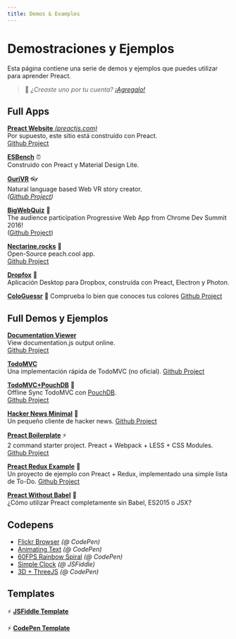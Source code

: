 ```yaml
---
title: Demos & Examples
---
```


# Demostraciones y Ejemplos

Esta página contiene una serie de demos y ejemplos que puedes utilizar para aprender Preact.

> :information_desk_person: _¿Creaste uno por tu cuenta?
> [¡Agregalo!](https://github.com/preactjs/preact-www/blob/master/content/es/about/demos-examples.md)_


## Full Apps

[**Preact Website** _(preactjs.com)_](https://preactjs.com)  
Por supuesto, este sitio está construído con Preact.  
[Github Project](https://github.com/preactjs/preact-www)

**[ESBench](http://esbench.com)** :alarm_clock:  
Construido con Preact y Material Design Lite.

[**GuriVR**](https://gurivr.com) :eyeglasses:  
Natural language based Web VR story creator.  
_([Github Project](https://github.com/opennewslabs/guri-vr))_

[**BigWebQuiz**](https://bigwebquiz.com) :game_die:  
The audience participation Progressive Web App from Chrome Dev Summit 2016!  
([Github Project](https://github.com/jakearchibald/big-web-quiz))

**[Nectarine.rocks](http://nectarine.rocks)** :peach:  
Open-Source peach.cool app.  
[Github Project](https://github.com/developit/nectarine)

**[Dropfox](https://github.com/developit/dropfox)** :wolf:  
Aplicación Desktop para Dropbox, construída con Preact, Electron y Photon.

**[ColoGuessr](https://cologuessr.com)** :rainbow:
Comprueba lo bien que conoces tus colores
[Github Project](https://github.com/jackpordi/cologuessr)

## Full Demos y Ejemplos

**[Documentation Viewer](https://documentation-viewer.firebaseapp.com)**  
View documentation.js output online.  
[Github Project](https://github.com/developit/documentation-viewer)

**[TodoMVC](http://developit.github.io/preact-todomvc/)**  
Una implementación rápida de TodoMVC (no oficial).
[Github Project](https://github.com/developit/preact-todomvc)

**[TodoMVC+PouchDB](http://katopz.github.io/preact-todomvc-pouchdb/)** :floppy_disk:  
Offline Sync TodoMVC con [PouchDB](https://pouchdb.com/).  
[Github Project](https://github.com/katopz/preact-todomvc-pouchdb)

**[Hacker News Minimal](https://developit.github.io/hn_minimal/)** :newspaper:  
Un pequeño cliente de hacker news.
[Github Project](https://github.com/developit/hn_minimal)

**[Preact Boilerplate](https://preact-boilerplate.surge.sh)** :zap:  
2 command starter project. Preact + Webpack + LESS + CSS Modules.  
[Github Project](https://github.com/developit/preact-boilerplate)

**[Preact Redux Example](https://preact-redux-example.surge.sh)** :repeat:  
Un proyecto de ejemplo con Preact + Redux, implementado una simple lista de To-Do.
[Github Project](https://github.com/developit/preact-redux-example)

**[Preact Without Babel](https://github.com/developit/preact-without-babel)** :horse:  
¿Cómo utilizar Preact completamente sin Babel, ES2015 o JSX?


## Codepens

- [Flickr Browser](http://codepen.io/developit/full/VvMZwK/) _(@ CodePen)_
- [Animating Text](http://codepen.io/developit/full/LpNOdm/) _(@ CodePen)_
- [60FPS Rainbow Spiral](http://codepen.io/developit/full/xGoagz/) _(@ CodePen)_
- [Simple Clock](http://jsfiddle.net/developit/u9m5x0L7/embedded/result,js/) _(@ JSFiddle)_
- [3D + ThreeJS](http://codepen.io/developit/pen/PPMNjd?editors=0010) _(@ CodePen)_

## Templates

:zap: [**JSFiddle Template**](https://jsfiddle.net/developit/rs6zrh5f/embedded/result/)

:zap: [**CodePen Template**](http://codepen.io/developit/pen/pgaROe?editors=0010)
